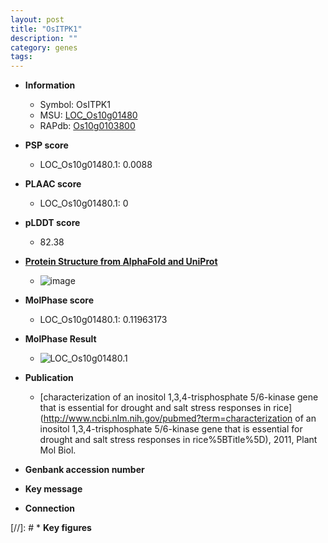 ```yaml
---
layout: post
title: "OsITPK1"
description: ""
category: genes
tags: 
---
```


* **Information**  
    + Symbol: OsITPK1  
    + MSU: [LOC_Os10g01480](http://rice.plantbiology.msu.edu/cgi-bin/ORF_infopage.cgi?orf=LOC_Os10g01480)  
    + RAPdb: [Os10g0103800](http://rapdb.dna.affrc.go.jp/viewer/gbrowse_details/irgsp1?name=Os10g0103800)  

* **PSP score**  
    + LOC_Os10g01480.1: 0.0088 

* **PLAAC score**  
    + LOC_Os10g01480.1: 0 

* **pLDDT score**
    + 82.38

* **[Protein Structure from AlphaFold and UniProt](https://www.uniprot.org/uniprotkb/Q33BI9/entry#structure)**
    + ![image](https://ricepsp.github.io/images/Q3/AF-Q33BI9-F1.png)

* **MolPhase score**
    + LOC_Os10g01480.1: 0.11963173

* **MolPhase Result**
    + ![LOC_Os10g01480.1](https://304243504.github.io/Pictures/LOC_Os10g/LOC_Os10g01480.1.png)

* **Publication**  
    + [characterization of an inositol 1,3,4-trisphosphate 5/6-kinase gene that is essential for drought and salt stress responses in rice](http://www.ncbi.nlm.nih.gov/pubmed?term=characterization of an inositol 1,3,4-trisphosphate 5/6-kinase gene that is essential for drought and salt stress responses in rice%5BTitle%5D), 2011, Plant Mol Biol.

* **Genbank accession number**  

* **Key message**  

* **Connection**  

[//]: # * **Key figures**  


